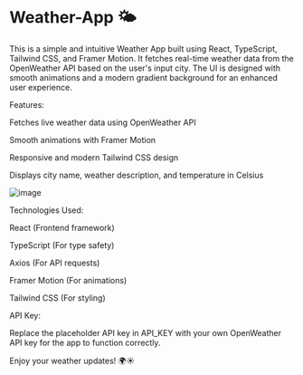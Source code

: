 # Weather-App 🌤️

This is a simple and intuitive Weather App built using React, TypeScript, Tailwind CSS, and Framer Motion. It fetches real-time weather data from the OpenWeather API based on the user's input city. The UI is designed with smooth animations and a modern gradient background for an enhanced user experience.

Features:

Fetches live weather data using OpenWeather API

Smooth animations with Framer Motion

Responsive and modern Tailwind CSS design

Displays city name, weather description, and temperature in Celsius


![image](https://github.com/user-attachments/assets/e6a8cbea-aead-41da-8668-30dbb449fa58)





Technologies Used:

React (Frontend framework)

TypeScript (For type safety)

Axios (For API requests)

Framer Motion (For animations)

Tailwind CSS (For styling)

API Key:

Replace the placeholder API key in API_KEY with your own OpenWeather API key for the app to function correctly.

Enjoy your weather updates! 🌍☀️
